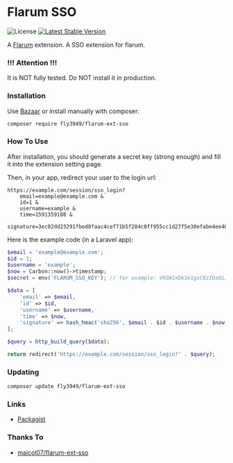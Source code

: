 # Flarum SSO

![License](https://img.shields.io/badge/license-MIT-blue.svg) [![Latest Stable Version](https://img.shields.io/packagist/v/fly3949/flarum-ext-sso.svg)](https://packagist.org/packages/fly3949/flarum-ext-sso)

A [Flarum](http://flarum.org) extension. A SSO extension for flarum.

### !!! Attention !!!

It is NOT fully tested. Do NOT install it in production.

### Installation

Use [Bazaar](https://discuss.flarum.org/d/5151-flagrow-bazaar-the-extension-marketplace) or install manually with composer:

```sh
composer require fly3949/flarum-ext-sso
```

### How To Use

After installation, you should generate a secret key (strong enough) and fill it into the extension setting page.

Then, in your app, redirect your user to the login url:

```
https://example.com/session/sso_login?
    email=example@example.com &
    id=1 &
    username=example &
    time=1591359188 &
    signature=3ec02dd23291fbed8faac4cef71b5f284c0ff955cc1d27f5e30efabe4ee40008
```

Here is the example code (in a Laravel app):

```php
$email = 'example@example.com';
$id = 1;
$username = 'example';
$now = Carbon::now()->timestamp;
$secret = env('FLARUM_SSO_KEY'); // for example: VRSW1xDk1e1gsC8zIOaOiJhg6xTKrqm4o6Gt7LAS

$data = [
    'email' => $email,
    'id' => $id,
    'username' => $username,
    'time' => $now,
    'signature' => hash_hmac('sha256', $email . $id . $username . $now, $secret)
];

$query = http_build_query($data);

return redirect('https://example.com/session/sso_login?' . $query);
```

### Updating

```sh
composer update fly3949/flarum-ext-sso
```

### Links

- [Packagist](https://packagist.org/packages/fly3949/flarum-ext-sso)

### Thanks To

- [maicol07/flarum-ext-sso](https://github.com/maicol07/flarum-ext-sso)
